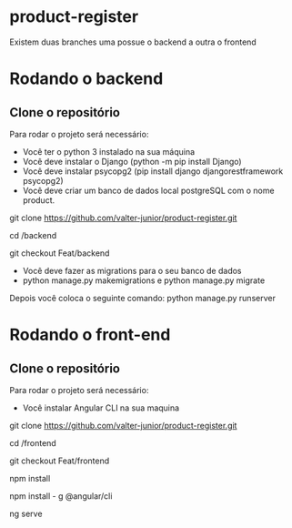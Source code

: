 # product-register

Existem duas branches uma possue o backend a outra o frontend

# Rodando o backend

## Clone o repositório
Para rodar o projeto será necessário:
- Você ter o python 3 instalado na sua máquina
- Você deve instalar o Django (python -m pip install Django)
- Você deve instalar psycopg2 (pip install django djangorestframework psycopg2)
- Você deve criar um banco de dados local postgreSQL com o nome product.

git clone https://github.com/valter-junior/product-register.git

cd /backend

git checkout Feat/backend

- Você deve fazer as migrations para o seu banco de dados
- python manage.py makemigrations e python manage.py migrate

Depois você coloca o seguinte comando:
python manage.py runserver

# Rodando o front-end

## Clone o repositório
Para rodar o projeto será necessário:
- Você instalar Angular CLI na sua maquina

git clone https://github.com/valter-junior/product-register.git

cd /frontend

git checkout Feat/frontend

npm install

npm install - g @angular/cli

ng serve
